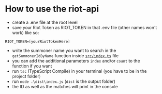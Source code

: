 # How to use the riot-api

- create a .env file at the root level
- save your Riot Token as RIOT_TOKEN in that .env file (other names won't work) like so:
```
RIOT_TOKEN=[yourRiotTokenHere]
```
- write the summoner name you want to search in the `getSummonerIdByName` function inside [`src/index.ts`](src/index.ts)
file
- you can add the additional parameters `index` and/or `count` to the function if you want
- run `tsc` (TypeScript Compile) in your terminal (you have to be in the project folder)
- run `node .\dist\index.js` (`dist` is the output folder)
- the ID as well as the matches will print in the console